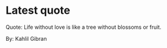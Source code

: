 # Latest quote 

Quote: Life without love is like a tree without blossoms or fruit. 

By: Kahlil Gibran